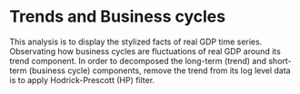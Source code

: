 # Trends and Business cycles
This analysis is to display the stylized facts of real GDP time series.
Observating how business cycles are fluctuations of real GDP around its trend component.
In order to decomposed the long-term (trend) and short-term (business cycle) components, remove the trend from its log level data is to apply Hodrick-Prescott (HP) filter.
